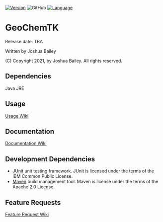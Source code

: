 [![Version](https://img.shields.io/badge/Version-TBA-N%2FA)](https://github.com/jbae-89/GeoChemTK)
![GitHub](https://img.shields.io/github/license/jbae-89/GeoChemTK)
[![Language](http://img.shields.io/badge/language-java-brightgreen.svg)](https://www.java.com/)

# GeoChemTK

Release date: TBA</p>

Written by Joshua Bailey

(C) Copyright 2021, by Joshua Bailey. All rights reserved.


## Dependencies ##
  Java JRE

## Usage ##
[Usage Wiki](https://github.com/jbae-89/GeoChemTK/wiki/Using-the-program)

## Documentation

[Documentation Wiki](https://github.com/jbae-89/GeoChemTK/wiki)

## Development Dependencies

- [JUnit](http://www.junit.org) unit testing framework. JUnit is licensed under the terms of the IBM Common Public License.
- [Maven](https://maven.apache.org/) build management tool. Maven is license under the terms of the Apache 2.0 License.

## Feature Requests

[Feature Request Wiki](https://github.com/jbae-89/GeoChemTK/wiki/Feature-requests)
